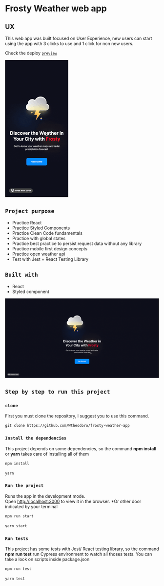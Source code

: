 # Frosty Weather web app

## UX

This web app was built focused on User Experience, new users can start using the app with 3 clicks to use and 1 click for non new users.

Check the deploy [`preview`](https://www.frosty.walisontsx.com/)

![GIF](https://github.com/Wtheodoro/frosty-weather-app/blob/main/public/gif/frosty-mobile-preview.gif)

## `Project purpose`

- Practice React
- Practice Styled Components
- Practice Clean Code fundamentals
- Practice with global states
- Practice best practice to persist request data without any library
- Practice mobile first design concepts
- Practice open weather api
- Test with Jest + React Testing Library

## `Built with`

- React
- Styled component

![GIF](https://github.com/Wtheodoro/frosty-weather-app/blob/main/public/gif/frosty-desktop-preview.gif)

## `Step by step to run this project`

### `clone`

First you must clone the repository, I suggest you to use this command.

    git clone https://github.com/Wtheodoro/frosty-weather-app

### `Install the dependencies`

This project depends on some dependencies, so the command **npm install** or **yarn** takes care of installing all of them

    npm install

    yarn

### `Run the project`

Runs the app in the development mode.\
Open [http://localhost:3000](http://localhost:3000) to view it in the browser.
\*Or other door indicated by your terminal

    npm run start

    yarn start

### `Run tests`

This project has some tests with Jest/ React testing library, so the command **npm run test** run Cypress environment to watch all thoses tests. You can take a look on scripts inside package.json

    npm run test

    yarn test
